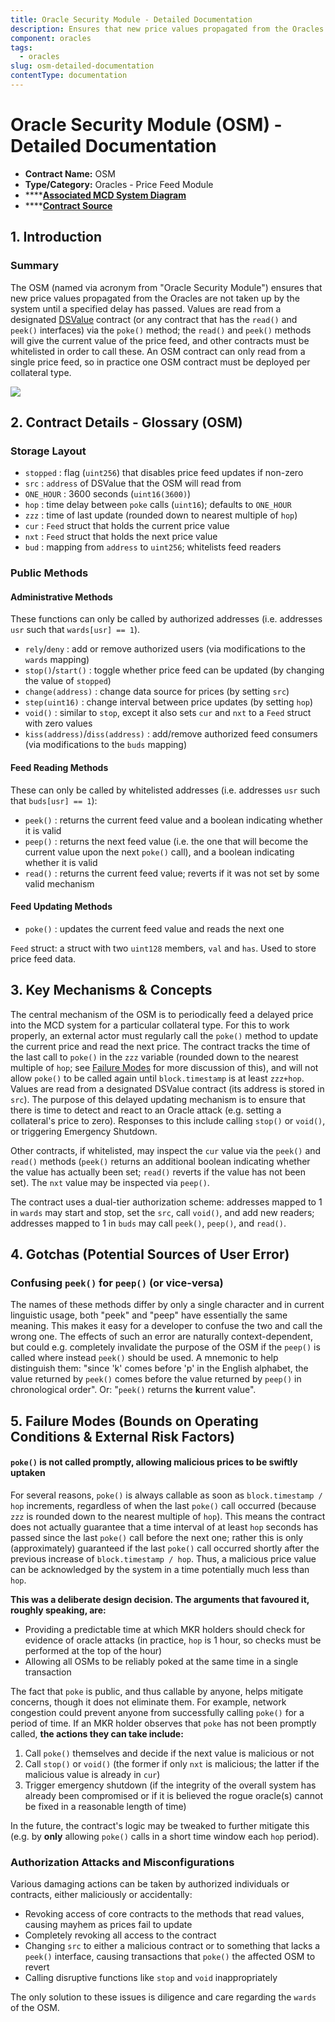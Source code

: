 ```yaml
---
title: Oracle Security Module - Detailed Documentation
description: Ensures that new price values propagated from the Oracles are not taken up by the system until a specified delay has passed
component: oracles
tags:
  - oracles
slug: osm-detailed-documentation
contentType: documentation
---
```


# Oracle Security Module (OSM) - Detailed Documentation

- **Contract Name:** OSM
- **Type/Category:** Oracles - Price Feed Module
- \*\*\*\*[**Associated MCD System Diagram**](https://github.com/makerdao/dss/wiki#system-architecture)
- \*\*\*\*[**Contract Source**](https://github.com/makerdao/osm/blob/master/src/osm.sol)

## 1. Introduction

### Summary

The OSM \(named via acronym from "Oracle Security Module"\) ensures that new price values propagated from the Oracles are not taken up by the system until a specified delay has passed. Values are read from a designated [DSValue](https://github.com/dapphub/ds-value) contract \(or any contract that has the `read()` and `peek()` interfaces\) via the `poke()` method; the `read()` and `peek()` methods will give the current value of the price feed, and other contracts must be whitelisted in order to call these. An OSM contract can only read from a single price feed, so in practice one OSM contract must be deployed per collateral type.

![](/images/documentation/osm.png)

## 2. Contract Details - Glossary \(OSM\)

### Storage Layout

- `stopped` : flag \(`uint256`\) that disables price feed updates if non-zero
- `src` : `address` of DSValue that the OSM will read from
- `ONE_HOUR` : 3600 seconds \(`uint16(3600)`\)
- `hop` : time delay between `poke` calls \(`uint16`\); defaults to `ONE_HOUR`
- `zzz` : time of last update \(rounded down to nearest multiple of `hop`\)
- `cur` : `Feed` struct that holds the current price value
- `nxt` : `Feed` struct that holds the next price value
- `bud` : mapping from `address` to `uint256`; whitelists feed readers

### Public Methods

#### Administrative Methods

These functions can only be called by authorized addresses \(i.e. addresses `usr` such that `wards[usr] == 1`\).

- `rely`/`deny` : add or remove authorized users \(via modifications to the `wards` mapping\)
- `stop()`/`start()` : toggle whether price feed can be updated \(by changing the value of `stopped`\)
- `change(address)` : change data source for prices \(by setting `src`\)
- `step(uint16)` : change interval between price updates \(by setting `hop`\)
- `void()` : similar to `stop`, except it also sets `cur` and `nxt` to a `Feed` struct with zero values
- `kiss(address)`/`diss(address)` : add/remove authorized feed consumers \(via modifications to the `buds` mapping\)

#### Feed Reading Methods

These can only be called by whitelisted addresses \(i.e. addresses `usr` such that `buds[usr] == 1`\):

- `peek()` : returns the current feed value and a boolean indicating whether it is valid
- `peep()` : returns the next feed value \(i.e. the one that will become the current value upon the next `poke()` call\), and a boolean indicating whether it is valid
- `read()` : returns the current feed value; reverts if it was not set by some valid mechanism

#### Feed Updating Methods

- `poke()` : updates the current feed value and reads the next one

`Feed` struct: a struct with two `uint128` members, `val` and `has`. Used to store price feed data.

## 3. Key Mechanisms & Concepts

The central mechanism of the OSM is to periodically feed a delayed price into the MCD system for a particular collateral type. For this to work properly, an external actor must regularly call the `poke()` method to update the current price and read the next price. The contract tracks the time of the last call to `poke()` in the `zzz` variable \(rounded down to the nearest multiple of `hop`; see [Failure Modes](https://docs.makerdao.com/smart-contract-modules/oracle-module/oracle-security-module-osm-detailed-documentation#5-failure-modes-bounds-on-operating-conditions-and-external-risk-factors) for more discussion of this\), and will not allow `poke()` to be called again until `block.timestamp` is at least `zzz+hop`. Values are read from a designated DSValue contract \(its address is stored in `src`\). The purpose of this delayed updating mechanism is to ensure that there is time to detect and react to an Oracle attack \(e.g. setting a collateral's price to zero\). Responses to this include calling `stop()` or `void()`, or triggering Emergency Shutdown.

Other contracts, if whitelisted, may inspect the `cur` value via the `peek()` and `read()` methods \(`peek()` returns an additional boolean indicating whether the value has actually been set; `read()` reverts if the value has not been set\). The `nxt` value may be inspected via `peep()`.

The contract uses a dual-tier authorization scheme: addresses mapped to 1 in `wards` may start and stop, set the `src`, call `void()`, and add new readers; addresses mapped to 1 in `buds` may call `peek()`, `peep()`, and `read()`.

## 4. Gotchas \(Potential Sources of User Error\)

### Confusing `peek()` for `peep()` \(or vice-versa\)

The names of these methods differ by only a single character and in current linguistic usage, both "peek" and "peep" have essentially the same meaning. This makes it easy for a developer to confuse the two and call the wrong one. The effects of such an error are naturally context-dependent, but could e.g. completely invalidate the purpose of the OSM if the `peep()` is called where instead `peek()` should be used. A mnemonic to help distinguish them: "since 'k' comes before 'p' in the English alphabet, the value returned by `peek()` comes before the value returned by `peep()` in chronological order". Or: "`peek()` returns the **k**urrent value".

## 5. Failure Modes \(Bounds on Operating Conditions & External Risk Factors\)

#### `poke()` is not called promptly, allowing malicious prices to be swiftly uptaken

For several reasons, `poke()` is always callable as soon as `block.timestamp / hop` increments, regardless of when the last `poke()` call occurred \(because `zzz` is rounded down to the nearest multiple of `hop`\). This means the contract does not actually guarantee that a time interval of at least `hop` seconds has passed since the last `poke()` call before the next one; rather this is only \(approximately\) guaranteed if the last `poke()` call occurred shortly after the previous increase of `block.timestamp / hop`. Thus, a malicious price value can be acknowledged by the system in a time potentially much less than `hop`.

**This was a deliberate design decision. The arguments that favoured it, roughly speaking, are:**

- Providing a predictable time at which MKR holders should check for evidence of oracle attacks \(in practice, `hop` is 1 hour, so checks must be performed at the top of the hour\)
- Allowing all OSMs to be reliably poked at the same time in a single transaction

The fact that `poke` is public, and thus callable by anyone, helps mitigate concerns, though it does not eliminate them. For example, network congestion could prevent anyone from successfully calling `poke()` for a period of time. If an MKR holder observes that `poke` has not been promptly called, **the actions they can take include:**

1. Call `poke()` themselves and decide if the next value is malicious or not
2. Call `stop()` or `void()` \(the former if only `nxt` is malicious; the latter if the malicious value is already in `cur`\)
3. Trigger emergency shutdown \(if the integrity of the overall system has already been compromised or if it is believed the rogue oracle\(s\) cannot be fixed in a reasonable length of time\)

In the future, the contract's logic may be tweaked to further mitigate this \(e.g. by **only** allowing `poke()` calls in a short time window each `hop` period\).

### Authorization Attacks and Misconfigurations

Various damaging actions can be taken by authorized individuals or contracts, either maliciously or accidentally:

- Revoking access of core contracts to the methods that read values, causing mayhem as prices fail to update
- Completely revoking all access to the contract
- Changing `src` to either a malicious contract or to something that lacks a `peek()` interface, causing transactions that `poke()` the affected OSM to revert
- Calling disruptive functions like `stop` and `void` inappropriately

The only solution to these issues is diligence and care regarding the `wards` of the OSM.
